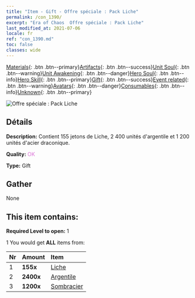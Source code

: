 ```yaml
---
title: "Item - Gift - Offre spéciale : Pack Liche"
permalink: /con_1390/
excerpt: "Era of Chaos  Offre spéciale : Pack Liche"
last_modified_at: 2021-07-06
locale: fr
ref: "con_1390.md"
toc: false
classes: wide
---
```

 [Materials](/ItemsFR/){: .btn .btn--primary}[Artifacts](/ItemsFR/Artifacts/){: .btn .btn--success}[Unit Soul](/ItemsFR/UnitSoul/){: .btn .btn--warning}[Unit Awakening](/ItemsFR/UnitAwakening/){: .btn .btn--danger}[Hero Soul](/ItemsFR/HeroSoul/){: .btn .btn--info}[Hero Skill](/ItemsFR/HeroSkill/){: .btn .btn--primary}[Gift](/ItemsFR/Gift/){: .btn .btn--success}[Event related](/ItemsFR/Events/){: .btn .btn--warning}[Avatars](/ItemsFR/Avatars/){: .btn .btn--danger}[Consumables](/ItemsFR/Consumables/){: .btn .btn--info}[Unknown](/ItemsFR/Unknown/){: .btn .btn--primary}

 ![Offre spéciale : Pack Liche](/images/t/i_907004.png)

## Détails
 **Description:** Contient 155 jetons de Liche, 2 400 unités d'argentile et 1 200 unités d'acier draconique.

 **Quality:** <span style="color: #DA70D6">OK</span>

 **Type:** Gift

## Gather

  None

## This item contains:

 **Required Level to open:** 1

 1 You would get **ALL** items  from:

  | Nr | Amount |     Item    |
  |:---|:-------|:------------|
  | 1 |  **155x** | [Liche](/ItemsFR/unt_212/) |  | 
  | 2 |  **2400x** | [Argentile](/ItemsFR/con_882/) |  | 
  | 3 |  **1200x** | [Sombracier](/ItemsFR/con_881/) |  | 
